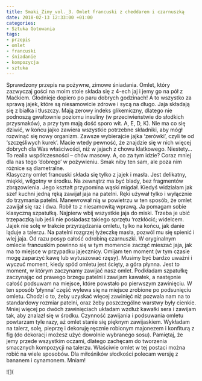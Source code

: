```yaml
---
title: Smaki_Zimy_vol._3. Omlet francuski z cheddarem i czarnuszką
date: 2018-02-13 12:33:00 +01:00
categories:
- Sztuka Gotowania
tags:
- przepis
- omlet
- francuski
- śniadanie
- kompozycja
- sztuka
---
```


<olela-narrative>
Sprawdzony przepis na pożywne, zimowe śniadania. Omlet, który zazwyczaj gości na moim stole składa się z 4-ech jaj i jemy go na pół z Maćkiem. Głodnieje dopiero po paru dobrych godzinach! A to wszystko za sprawą jajek, które są niesamowicie zdrowe i sycą na długo. Jaja składają się z białka i tłuszczy. Mają zerowy indeks glikemiczny, dlatego nie podnoszą gwałtownie poziomu insuliny (w przeciwieństwie do słodkich przysmaków), a przy tym mają dość sporo wit. A, E, D, K). Nie ma co się dziwić, w końcu jajko zawiera wszystkie potrzebne składniki, aby mógł rozwinąć się nowy organizm. Zawsze wybierajcie jajka ‘zerówki’, czyli te od ‘szczęśliwych kurek’. Macie wtedy pewność, że znajdzie się w nich więcej dobrych dla Was właściwości, niż w jajach z chowu klatkowego. Niestety… To realia współczesności – chów masowy. A, co za tym idzie? Coraz mniej dla nas tego ‘dobrego’ w pożywieniu. Smak niby ten sam, ale poza nim różnice są diametralne.
</olela-narrative>

<div>
  <Recipe
    title='Omlet francuski z cheddarem i czarnuszką'
    time='15 minut'
    level='łatwy'
    mealFor='2 osoby'
    photo='https://assets0.ello.co/uploads/asset/attachment/7141510/ello-optimized-b8df05b2.jpg'
    altText='Zdjęcie przedstawia ciemny talerz z perspektywy lotu ptaka, na talerzu znajduje się omlet jajeczny, biały sos, zielone listki. Całość na białym tle.'
  >
    <Ingredient title='jaja' quantity='4 sztuki' />
    <Ingredient title='masło' quantity='łyżeczka' />
    <Ingredient title='ser typu cheddar' quantity='3 plastry' />
    <Ingredient title='czarnuszka' quantity='szczypta' />
    <Ingredient title='sól, pieprz' quantity='szczypta' />
    <Method>
Klasyczny omlet francuski składa się tylko z jajek i masła. Jest delikatny, miękki, wilgotny w środku. Na zewnątrz ma być blady, bez fragmentów zbrązowienia. Jego kształt przypomina wąski migdał. Kiedyś widziałam jak szef kuchni jedną ręką zawijał jaja na patelni. Ręki używał tylko i wyłącznie do trzymania patelni. Manewrował nią w powietrzu w ten sposób, że omlet zawijał się raz i dwa. Robił to z niesamowitą wprawą. Ja pomagam sobie klasyczną szpatułką.
    </Method>
    <Method>
Najpierw wbij wszystkie jaja do miski. Trzeba je ubić trzepaczką lub jeśli nie posiadasz takiego sprzętu ‘rozkłócić; widelcem. Jajek nie solę w trakcie przyrządzania omletu, tylko na końcu, jak danie ląduje a talerzu. Na patelni rozgrzej łyżeczkę masła, pozwól mu się spienić i wlej jaja. Od razu posyp całość odrobiną czarnuszki. W oryginalnym omlecie francuskim powinno się w tym momencie zacząć mieszać jaja, jak ma to miejsce w przypadku jajecznicy. Omijam ten moment (w tym czasie mogę zaparzyć kawę lub wytuszować rzęsy). Musimy być bardzo uważni i wyczuć moment, kiedy spód omletu jest ścięty, a góra płynna. Jest to moment, w którym zaczynamy zawijać nasz omlet. Podkładam szpatułkę zaczynając od prawego brzegu patelni i zawijam kawałek, a następnie całość podsuwam na miejsce, które powstało po pierwszym zawinięciu. W ten sposób ‘płynna’ część wylewa się na miejsce zrobione po podsunięciu omletu. Chodzi o to, żeby uzyskać więcej zawinięć niż pozwala nam na to standardowy rozmiar patelni, oraz żeby poszczególne warstwy były cienkie. Mniej więcej po dwóch zawinięciach układam wzdłuż kawałki sera i zawijam tak, aby znalazł się w środku. Czynność zawijania i podsuwania omletu powtarzam tyle razy, aż omlet stanie się pięknym zawijaskiem. Wykładam na talerz, solę, pieprzę i dekoruję ręcznie robionym majonezem i konfiturą z fig (do dekoracji możesz użyć dowolnie wybranego sosu). 
    </Method>
    <Method>
Pamiętaj, że jemy przede wszystkim oczami, dlatego zachęcam do tworzenia smacznych kompozycji na talerzu. Właściwie omlet w tej postaci można robić na wiele sposobów. Dla miłośników słodkości polecam wersję z bananem i cynamonem. 
    </Method>
    <Method>
Mniam!
    </Method>
  </Recipe>
</div>

![](